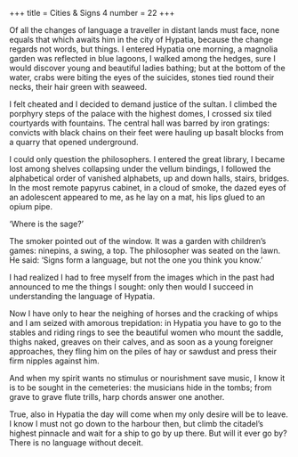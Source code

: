 +++
title = Cities & Signs 4
number = 22
+++

Of all the changes of language a traveller in distant lands must face, none equals that which awaits him in the city of Hypatia, because the change regards not words, but things. I entered Hypatia one morning, a magnolia garden was reflected in blue lagoons, I walked among the hedges, sure I would discover young and beautiful ladies bathing; but at the bottom of the water, crabs were biting the eyes of the suicides, stones tied round their necks, their hair green with seaweed.

I felt cheated and I decided to demand justice of the sultan. I climbed the porphyry steps of the palace with the highest domes, I crossed six tiled courtyards with fountains. The central hall was barred by iron gratings: convicts with black chains on their feet were hauling up basalt blocks from a quarry that opened underground.

I could only question the philosophers. I entered the great library, I became lost among shelves collapsing under the vellum bindings, I followed the alphabetical order of vanished alphabets, up and down halls, stairs, bridges. In the most remote papyrus cabinet, in a cloud of smoke, the dazed eyes of an adolescent appeared to me, as he lay on a mat, his lips glued to an opium pipe.

‘Where is the sage?’

The smoker pointed out of the window. It was a garden with children’s games: ninepins, a swing, a top. The philosopher was seated on the lawn. He said: ‘Signs form a language, but not the one you think you know.’

I had realized I had to free myself from the images which in the past had announced to me the things I sought: only then would I succeed in understanding the language of Hypatia.

Now I have only to hear the neighing of horses and the cracking of whips and I am seized with amorous trepidation: in Hypatia you have to go to the stables and riding rings to see the beautiful women who mount the saddle, thighs naked, greaves on their calves, and as soon as a young foreigner approaches, they fling him on the piles of hay or sawdust and press their firm nipples against him.

And when my spirit wants no stimulus or nourishment save music, I know it is to be sought in the cemeteries: the musicians hide in the tombs; from grave to grave flute trills, harp chords answer one another.

True, also in Hypatia the day will come when my only desire will be to leave. I know I must not go down to the harbour then, but climb the citadel’s highest pinnacle and wait for a ship to go by up there. But will it ever go by? There is no language without deceit.